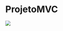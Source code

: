 # ProjetoMVC
<p><img src="http://img.shields.io/static/v1?label=STATUS&message=EM%20DESENVOLVIMENTO&color=GREEN&style=for-the-badge"/></p>

